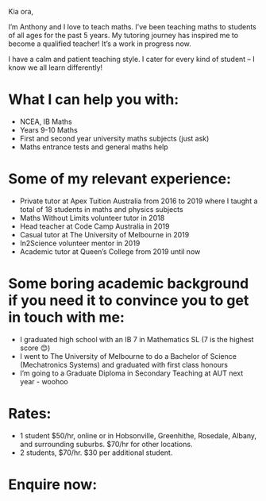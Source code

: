 Kia ora,

I’m Anthony and I love to teach maths.
I’ve been teaching maths to students of all ages for the past 5 years. 
My tutoring journey has inspired me to become a qualified teacher! It’s a work in progress now.

I have a calm and patient teaching style. I cater for every kind of student – I know we all learn differently!

# What I can help you with:
- NCEA, IB Maths
- Years 9-10 Maths
- First and second year university maths subjects (just ask)
- Maths entrance tests and general maths help

# Some of my relevant experience:
-	Private tutor at Apex Tuition Australia from 2016 to 2019 where I taught a total of 18 students in maths and physics subjects
-	Maths Without Limits volunteer tutor in 2018
-	Head teacher at Code Camp Australia in 2019 
-	Casual tutor at The University of Melbourne in 2019
-	In2Science volunteer mentor in 2019
-	Academic tutor at Queen’s College from 2019 until now

# Some boring academic background if you need it to convince you to get in touch with me:
-	I graduated high school with an IB 7 in Mathematics SL (7 is the highest score 😊)
-	I went to The University of Melbourne to do a Bachelor of Science (Mechatronics Systems) and graduated with first class honours 
-	I’m going to a Graduate Diploma in Secondary Teaching at AUT next year - woohoo

# Rates:
-	1 student $50/hr, online or in Hobsonville, Greenhithe, Rosedale, Albany, and surrounding suburbs. $70/hr for other locations.
-	2 students, $70/hr. $30 per additional student. 

# Enquire now:
